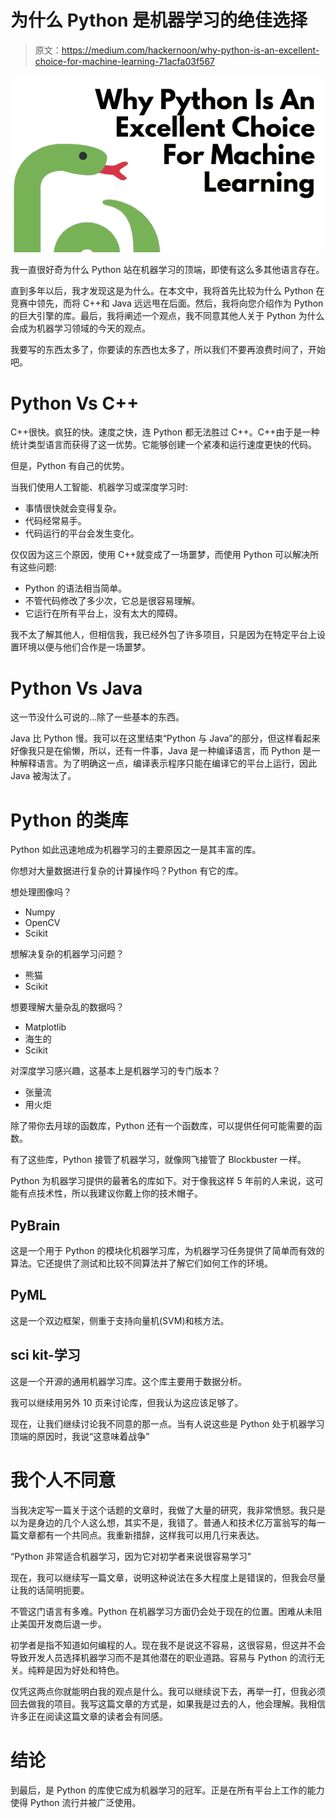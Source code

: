 # 为什么 Python 是机器学习的绝佳选择

> 原文：<https://medium.com/hackernoon/why-python-is-an-excellent-choice-for-machine-learning-71acfa03f567>

![](img/1cf17a48b2c93f2e63e84830d23b4093.png)

我一直很好奇为什么 Python 站在机器学习的顶端，即使有这么多其他语言存在。

直到多年以后，我才发现这是为什么。在本文中，我将首先比较为什么 Python 在竞赛中领先，而将 C++和 Java 远远甩在后面。然后，我将向您介绍作为 Python 的巨大引擎的库。最后，我将阐述一个观点，我不同意其他人关于 Python 为什么会成为机器学习领域的今天的观点。

我要写的东西太多了，你要读的东西也太多了，所以我们不要再浪费时间了，开始吧。

# Python Vs C++

C++很快。疯狂的快。速度之快，连 Python 都无法胜过 C++。C++由于是一种统计类型语言而获得了这一优势。它能够创建一个紧凑和运行速度更快的代码。

但是，Python 有自己的优势。

当我们使用人工智能、机器学习或深度学习时:

*   事情很快就会变得复杂。
*   代码经常易手。
*   代码运行的平台会发生变化。

仅仅因为这三个原因，使用 C++就变成了一场噩梦，而使用 Python 可以解决所有这些问题:

*   Python 的语法相当简单。
*   不管代码修改了多少次，它总是很容易理解。
*   它运行在所有平台上，没有太大的障碍。

我不太了解其他人，但相信我，我已经外包了许多项目，只是因为在特定平台上设置环境以便与他们合作是一场噩梦。

# Python Vs Java

这一节没什么可说的…除了一些基本的东西。

Java 比 Python 慢。我可以在这里结束“Python 与 Java”的部分，但这样看起来好像我只是在偷懒，所以，还有一件事，Java 是一种编译语言，而 Python 是一种解释语言。为了明确这一点，编译表示程序只能在编译它的平台上运行，因此 Java 被淘汰了。

# Python 的类库

Python 如此迅速地成为机器学习的主要原因之一是其丰富的库。

你想对大量数据进行复杂的计算操作吗？Python 有它的库。

想处理图像吗？

*   Numpy
*   OpenCV
*   Scikit

想解决复杂的机器学习问题？

*   熊猫
*   Scikit

想要理解大量杂乱的数据吗？

*   Matplotlib
*   海生的
*   Scikit

对深度学习感兴趣，这基本上是机器学习的专门版本？

*   张量流
*   用火炬

除了带你去月球的函数库，Python 还有一个函数库，可以提供任何可能需要的函数。

有了这些库，Python 接管了机器学习，就像网飞接管了 Blockbuster 一样。

Python 为机器学习提供的最著名的库如下。对于像我这样 5 年前的人来说，这可能有点技术性，所以我建议你戴上你的技术帽子。

## PyBrain

这是一个用于 Python 的模块化机器学习库，为机器学习任务提供了简单而有效的算法。它还提供了测试和比较不同算法并了解它们如何工作的环境。

## PyML

这是一个双边框架，侧重于支持向量机(SVM)和核方法。

## sci kit-学习

这是一个开源的通用机器学习库。这个库主要用于数据分析。

我可以继续用另外 10 页来讨论库，但我认为这应该足够了。

现在，让我们继续讨论我不同意的那一点。当有人说这些是 Python 处于机器学习顶端的原因时，我说“这意味着战争”

# 我个人不同意

当我决定写一篇关于这个话题的文章时，我做了大量的研究，我非常愤怒。我只是以为是身边的几个人这么想，其实不是，我错了。普通人和技术亿万富翁写的每一篇文章都有一个共同点。我重新措辞，这样我可以用几行来表达。

“Python 非常适合机器学习，因为它对初学者来说很容易学习”

现在，我可以继续写一篇文章，说明这种说法在多大程度上是错误的，但我会尽量让我的话简明扼要。

不管这门语言有多难。Python 在机器学习方面仍会处于现在的位置。困难从未阻止美国开发商后退一步。

初学者是指不知道如何编程的人。现在我不是说这不容易，这很容易，但这并不会导致开发人员选择机器学习而不是其他潜在的职业道路。容易与 Python 的流行无关。纯粹是因为好处和特色。

仅凭这两点你就能明白我的观点是什么。我可以继续说下去，再举一打，但我必须回去做我的项目。我写这篇文章的方式是，如果我是过去的人，他会理解。我相信许多正在阅读这篇文章的读者会有同感。

# 结论

到最后，是 Python 的库使它成为机器学习的冠军。正是在所有平台上工作的能力使得 Python 流行并被广泛使用。